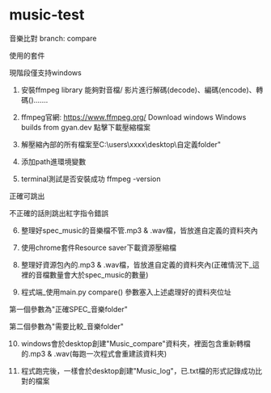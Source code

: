 # music-test
音樂比對
branch: compare

使用的套件



現階段僅支持windows



1. 安裝ffmpeg library
能夠對音檔/ 影片進行解碼(decode)、編碼(encode)、轉碼().......

2. ffmpeg官網: https://www.ffmpeg.org/
Download
    windows
        Windows builds from gyan.dev
            點擊下載壓縮檔案





3. 解壓縮內部的所有檔案至C:\users\xxxx\desktop\自定義folder"



4. 添加path進環境變數



5. terminal測試是否安裝成功
ffmpeg -version

正確可跳出


不正確的話則跳出紅字指令錯誤

6. 整理好spec_music的音樂檔不管.mp3 & .wav檔，皆放進自定義的資料夾內



7. 使用chrome套件Resource saver下載資源壓縮檔



8. 整理好資源包內的.mp3 & .wav檔，皆放進自定義的資料夾內(正確情況下_這裡的音檔數量會大於spec_music的數量)



9. 程式端_使用main.py
compare() 參數塞入上述處理好的資料夾位址

第一個參數為"正確SPEC_音樂folder"

第二個參數為"需要比較_音樂folder"



10. windows會於desktop創建"Music_compare"資料夾，裡面包含重新轉檔的.mp3 & .wav(每跑一次程式會重建該資料夾)





11. 程式跑完後，一樣會於desktop創建"Music_log"，已.txt檔的形式記錄成功比對的檔案

